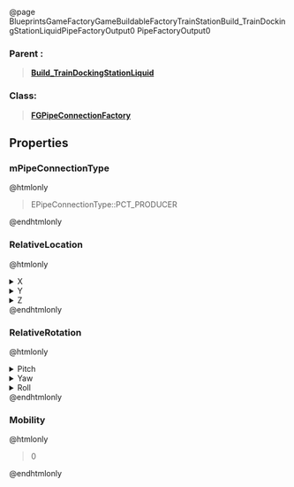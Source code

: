 @page BlueprintsGameFactoryGameBuildableFactoryTrainStationBuild_TrainDockingStationLiquidPipeFactoryOutput0 PipeFactoryOutput0
### Parent :
<b><a href="_blueprints_game_factory_game_buildable_factory_train_station_build__train_docking_station_liquid.html"><blockquote>Build_TrainDockingStationLiquid</blockquote></a></b>
### Class:
<b><a href="_class_script_f_g_pipe_connection_factory.html"><blockquote>FGPipeConnectionFactory</blockquote></a></b>
## Properties
### mPipeConnectionType
@htmlonly
<blockquote>EPipeConnectionType::PCT_PRODUCER</blockquote>
@endhtmlonly

### RelativeLocation
@htmlonly
<details>
 <summary>X</summary>
<blockquote>300</blockquote>
</details>
<details>
 <summary>Y</summary>
<blockquote>1600</blockquote>
</details>
<details>
 <summary>Z</summary>
<blockquote>175</blockquote>
</details>
@endhtmlonly

### RelativeRotation
@htmlonly
<details>
 <summary>Pitch</summary>
<blockquote>0</blockquote>
</details>
<details>
 <summary>Yaw</summary>
<blockquote>89.99998474121094</blockquote>
</details>
<details>
 <summary>Roll</summary>
<blockquote>0</blockquote>
</details>
@endhtmlonly

### Mobility
@htmlonly
<blockquote>0</blockquote>
@endhtmlonly

